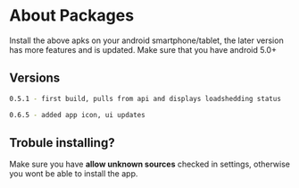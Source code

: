 # About Packages
Install the above apks on your android smartphone/tablet, the later version has more features and is updated.
Make sure that you have android 5.0+

## Versions

```bash 
0.5.1 - first build, pulls from api and displays loadshedding status
```

```bash 
0.6.5 - added app icon, ui updates
```

## Trobule installing?

Make sure you have **allow unknown sources** checked in settings, otherwise you wont be able to install the app.
